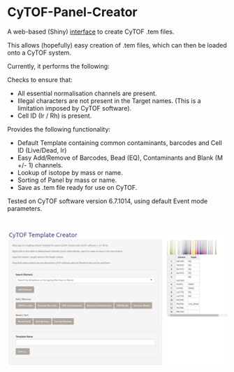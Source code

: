 # CyTOF-Panel-Creator
A web-based (Shiny) [interface](https://jimbomahoney.shinyapps.io/shiny/) to create CyTOF .tem files.

This allows (hopefully) easy creation of .tem files, which can then be loaded onto a CyTOF system.

Currently, it performs the following:

Checks to ensure that:

- All essential normalisation channels are present.
- Illegal characters are not present in the Target names. (This is a limitation imposed by CyTOF software).
- Cell ID (Ir / Rh) is present.

Provides the following functionality:

- Default Template containing common contaminants, barcodes and Cell ID (Live/Dead, Ir)
- Easy Add/Remove of Barcodes, Bead (EQ), Contaminants and Blank (M +/- 1) channels.
- Lookup of isotope by mass or name.
- Sorting of Panel by mass or name.
- Save as .tem file ready for use on CyTOF.

Tested on CyTOF software version 6.7.1014, using default Event mode parameters.

<br>

[![Foo](https://raw.githubusercontent.com/JimboMahoney/CyTOF-Panel-Creator/master/2019_11_22_14_12_17_CyTOF_Template_Creator.png)](https://jimbomahoney.shinyapps.io/shiny/)


